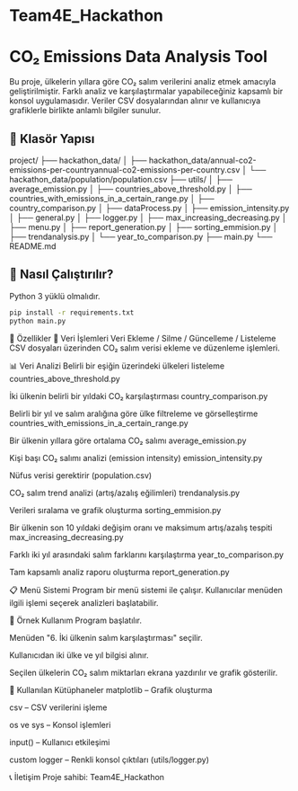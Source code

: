# Team4E_Hackathon

# CO₂ Emissions Data Analysis Tool

Bu proje, ülkelerin yıllara göre CO₂ salım verilerini analiz etmek amacıyla geliştirilmiştir. Farklı analiz ve karşılaştırmalar yapabileceğiniz kapsamlı bir konsol uygulamasıdır. Veriler CSV dosyalarından alınır ve kullanıcıya grafiklerle birlikte anlamlı bilgiler sunulur.

## 📂 Klasör Yapısı

project/
├── hackathon_data/
│ ├── hackathon_data/annual-co2-emissions-per-countryannual-co2-emissions-per-country.csv
│ └── hackathon_data/population/population.csv
├── utils/
│ ├── average_emission.py
│ ├── countries_above_threshold.py
│ ├── countries_with_emissions_in_a_certain_range.py
│ ├── country_comparison.py
│ ├── dataProcess.py
│ ├── emission_intensity.py
│ ├── general.py
│ ├── logger.py
│ ├── max_increasing_decreasing.py
│ ├── menu.py
│ ├── report_generation.py
│ ├── sorting_emmision.py
│ ├── trendanalysis.py
│ └── year_to_comparison.py
├── main.py
└── README.md

## 🚀 Nasıl Çalıştırılır?

Python 3 yüklü olmalıdır.

```bash
pip install -r requirements.txt
python main.py
```

🔧 Özellikler
🔢 Veri İşlemleri
Veri Ekleme / Silme / Güncelleme / Listeleme
CSV dosyaları üzerinden CO₂ salım verisi ekleme ve düzenleme işlemleri.

📊 Veri Analizi
Belirli bir eşiğin üzerindeki ülkeleri listeleme
countries_above_threshold.py

İki ülkenin belirli bir yıldaki CO₂ karşılaştırması
country_comparison.py

Belirli bir yıl ve salım aralığına göre ülke filtreleme ve görselleştirme
countries_with_emissions_in_a_certain_range.py

Bir ülkenin yıllara göre ortalama CO₂ salımı
average_emission.py

Kişi başı CO₂ salımı analizi (emission intensity)
emission_intensity.py

Nüfus verisi gerektirir (population.csv)

CO₂ salım trend analizi (artış/azalış eğilimleri)
trendanalysis.py

Verileri sıralama ve grafik oluşturma
sorting_emmision.py

Bir ülkenin son 10 yıldaki değişim oranı ve maksimum artış/azalış tespiti
max_increasing_decreasing.py

Farklı iki yıl arasındaki salım farklarını karşılaştırma
year_to_comparison.py

Tam kapsamlı analiz raporu oluşturma
report_generation.py

📋 Menü Sistemi
Program bir menü sistemi ile çalışır. Kullanıcılar menüden ilgili işlemi seçerek analizleri başlatabilir.

📘 Örnek Kullanım
Program başlatılır.

Menüden "6. İki ülkenin salım karşılaştırması" seçilir.

Kullanıcıdan iki ülke ve yıl bilgisi alınır.

Seçilen ülkelerin CO₂ salım miktarları ekrana yazdırılır ve grafik gösterilir.

🧱 Kullanılan Kütüphaneler
matplotlib – Grafik oluşturma

csv – CSV verilerini işleme

os ve sys – Konsol işlemleri

input() – Kullanıcı etkileşimi

custom logger – Renkli konsol çıktıları (utils/logger.py)

📞 İletişim
Proje sahibi: Team4E_Hackathon
